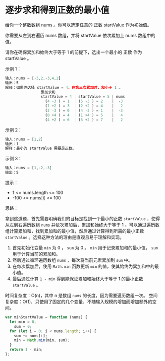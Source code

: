 # 逐步求和得到正数的最小值

给你一个整数数组 nums 。你可以选定任意的 正数 startValue 作为初始值。

你需要从左到右遍历 nums 数组，并将 startValue 依次累加上 nums 数组中的值。

请你在确保累加和始终大于等于 1 的前提下，选出一个最小的 正数 作为 startValue 。

示例 1：

```javascript
输入：nums = [-3,2,-3,4,2]
输出：5
解释：如果你选择 startValue = 4，在第三次累加时，和小于 1 。
                累加求和
                startValue = 4 | startValue = 5 | nums
                  (4 -3 ) = 1  | (5 -3 ) = 2    |  -3
                  (1 +2 ) = 3  | (2 +2 ) = 4    |   2
                  (3 -3 ) = 0  | (4 -3 ) = 1    |  -3
                  (0 +4 ) = 4  | (1 +4 ) = 5    |   4
                  (4 +2 ) = 6  | (5 +2 ) = 7    |   2
```

示例 2：

```javascript
输入：nums = [1,2]
输出：1
解释：最小的 startValue 需要是正数。
```

示例 3：

```javascript
输入：nums = [1,-2,-3]
输出：5
```

提示：

- 1 <= nums.length <= 100
- -100 <= nums[i] <= 100

思路：

拿到这道题，首先需要明确我们的目标是找到一个最小的正数 `startValue` ，使得从左到右遍历数组 `nums` 并依次累加后，累加和始终大于等于 1 。可以通过遍历数组计算累加和，找到累加和的最小值，然后通过计算得到所需的最小正数 `startValue` 。选择这种方法的理由是直观且易于理解和实现。

1. 首先初始化变量 `min` 为 0 ， `sum` 为 0 。 `min` 用于记录累加和的最小值， `sum` 用于计算当前的累加和。
2. 然后通过循环遍历数组 `nums` ，每次将当前元素累加到 `sum` 中。
3. 在每次累加后，使用 `Math.min` 函数更新 `min` 的值，使其始终为累加和中的最小值。
4. 最后通过计算 `1 - min` 得到能保证累加和始终大于等于 1 的最小正数 `startValue` 。

时间复杂度：O(n)，其中 n 是数组 `nums` 的长度，因为需要遍历数组一次。
空间复杂度：O(1)，只使用了固定的几个变量，不随输入规模的增加而增加额外的空间。

```javascript
var minStartValue = function (nums) {
  let min = 0,
    sum = 0;
  for (let i = 0; i < nums.length; i++) {
    sum += nums[i];
    min = Math.min(min, sum);
  }
  return 1 - min;
};
```
